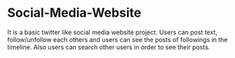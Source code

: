 # Social-Media-Website
It is a basic twitter like social media website project. Users can post text, follow/unfollow each others and users can see the posts of followings in the timeline. Also users can search other users in order to see their posts. 
